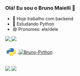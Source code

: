 ### Olá! Eu sou o Bruno Maielli 👋

- 🔭 Hoje trabalho com backend
- 🌱 Estudando Python
- 😄 Pronomes: ele/dele

<div>
  <a href="https://github.com/brunomaielli">
  <img height="180em" src="https://github-readme-stats.vercel.app/api?username=brunomaielli&show_icons=false&theme=dark&include_all_commits=true&count_private=true"/>
  <img height="180em" src="https://github-readme-stats.vercel.app/api/top-langs/?username=brunomaielli&layout=compact&langs_count=7&theme=dark"/>
</div>
 
<div style="display: inline_block"><br>
  <img align="center" alt="Bruno-Python" height="30" width="40" src="https://raw.githubusercontent.com/devicons/devicon/master/icons/python/python-original.svg">
  <img align="center" alt="Bruno-Python" height="30" width="40" src="https://img.shields.io/badge/Amazon_AWS-232F3E?style=for-the-badge&logo=amazon-aws&logoColor=white">
</div>
  
  ##
<div>	
  <a href = "brunomaielli1@gmail.com"><img src="https://img.shields.io/badge/Gmail-D14836?style=for-the-badge&logo=gmail&logoColor=white" target="_blank"></a>
  <a href="https://www.linkedin.com/in/bruno-maielli-881790138/" target="_blank"><img src="https://img.shields.io/badge/-LinkedIn-%230077B5?style=for-the-badge&logo=linkedin&logoColor=white" target="_blank"></a> 
</div>  
  
